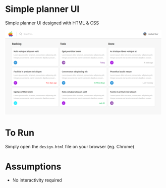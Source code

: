 # Simple planner UI

Simple planner UI designed with HTML & CSS

<img width='800' src='./images/result-design.png' />

# To Run

Simply open the `design.html` file on your browser (eg. Chrome)

# Assumptions

* No interactivity required
